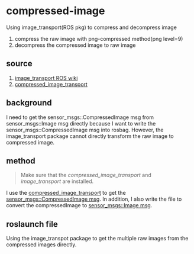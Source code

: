 # compressed-image
Using image_transport(ROS pkg) to compress and decompress image
1. compress the raw image with png-compressed method(png level=9)
2. decompress the compressed image to raw image

## source
1. [image_transport ROS wiki](http://wiki.ros.org/image_transport)
2. [compressed_image_transport](http://wiki.ros.org/compressed_image_transport)

## background
I need to get the sensor_msgs::CompressedImage msg from sensor_msgs::Image msg directly because I want to write the sensor_msgs::CompressedImage msg into rosbag.
However, the image_transport package cannot directly transform the raw image to compressed image.

## method
> Make sure that the *compressed_image_transport* and *image_transport* are installed.

I use the [compressed_image_transport](http://wiki.ros.org/compressed_image_transport) to get the [sensor_msgs::CompressedImage msg](src/publish_compressed_img.cpp).
In addition, I also write the file to convert the compressedImage to [sensor_msgs::Image msg](src/subscribe_compressed_img.cpp).

## roslaunch file
Using the image_transpot package to get the multiple raw images from the compressed images directly.

